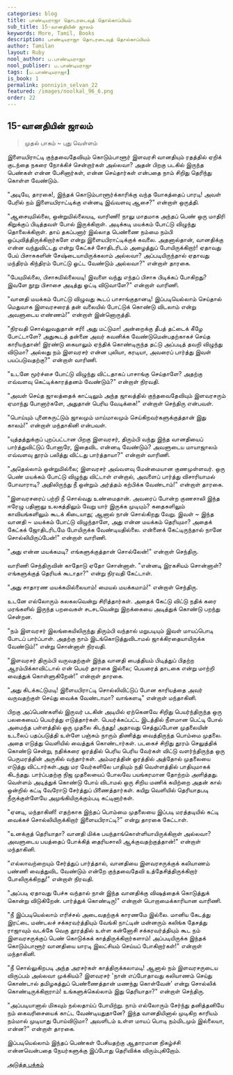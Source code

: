 ```yaml
---
categories: blog
title: பாண்டியராஜா தொடரடைவுத் தொல்காப்பியம்
sub_title: 15-வானதியின் ஜாலம்
keywords: More, Tamil, Books
description: பாண்டியராஜா தொடரடைவுத் தொல்காப்பியம்
author: Tamilan
layout: Ruby
nool_author: ப.பாண்டியராஜா
nool_publiser: ப.பாண்டியராஜா
tags: [ப.பாண்டியராஜா]
is_book: 1
permalink: ponniyin_selvan_22
featured: /images/noolkal_96_6.png
order: 22
---
```



## 15-வானதியின் ஜாலம்

> முதல் பாகம் ~ புது வெள்ளம்

இளையபிராட்டி குந்தவைதேவியும் கொடும்பாளூர் இளவரசி வானதியும் ரதத்தில் ஏறிக் குடந்தை நகரை நோக்கிச் சென்றார்கள் அல்லவா? அதன் பிறகு படகில் இருந்த பெண்கள் என்ன பேசினார்கள், என்ன செய்தார்கள் என்பதை நாம் சிறிது தெரிந்து கொள்ள வேண்டும்.

"அடியே, தாரகை!, இந்தக் கொடும்பாளூர்க்காரிக்கு வந்த யோகத்தைப் பாரடி! அவள் பேரில் நம் இளையபிராட்டிக்கு என்னடி இவ்வளவு ஆசை?" என்றாள் ஒருத்தி.

"ஆசையுமில்லை, ஒன்றுமில்லையடி, வாரிணி! நாலு மாதமாக அந்தப் பெண் ஒரு மாதிரி கிறுக்குப் பிடித்தவள் போல் இருக்கிறாள். அடிக்கடி மயக்கம் போட்டு விழுந்து தொலைக்கிறாள். தாய் தகப்பனார் இல்லாத பெண்ணை நம்மை நம்பி ஒப்புவித்திருக்கிறார்களே என்று இளையபிராட்டிக்குக் கவலை. அதனால்தான், வானதிக்கு என்ன வந்துவிட்டது என்று கேட்கச் சோதிடரிடம் அழைத்துப் போயிருக்கிறார்! ஏதாவது பேய் பிசாசுகளின் சேஷ்டையாயிருக்கலாம் அல்லவா? அப்படியிருந்தால் ஏதாவது மந்திரம் கிந்திரம் போட்டு ஓட்ட வேண்டும் அல்லவா?" என்றாள் தாரகை.

"பேயுமில்லை, பிசாசுமில்லையடி! இவளை வந்து எந்தப் பிசாசு பிடிக்கப் போகிறது? இவளே நூறு பிசாசை அடித்து ஓட்டி விடுவாளே?" என்றாள் வாரிணி.

"வானதி மயக்கம் போட்டு விழுவது கூடப் பாசாங்குதானடி! இப்படியெல்லாம் செய்தால் மெதுவாக இளவரசரைத் தன் வலையில் போட்டுக் கொண்டு விடலாம் என்று அவளுடைய எண்ணம்!" என்றாள் இன்னொருத்தி.

"நிரவதி சொல்லுவதுதான் சரி! அது மட்டுமா! அன்றைக்கு தீபத் தட்டைக் கீழே போட்டாளே? அதுகூடத் தன்னை அவர் கவனிக்க வேண்டுமென்பதற்காகச் செய்த காரியந்தான்! இரண்டு கையாலும் ஏந்திக் கொண்டிருந்த தட்டு அப்படித் தவறி விழுந்து விடுமா? அல்லது நம் இளவரசர் என்ன புலியா, கரடியா, அவரைப் பார்த்து இவள் பயப்படுவதற்கு?" என்றாள் வாரிணி.

"உடனே மூர்ச்சை போட்டு விழுந்து விட்டதாகப் பாசாங்கு செய்தாளே? அதற்கு எவ்வளவு கெட்டிக்காரத்தனம் வேண்டும்?" என்றாள் நிரவதி.

"அவள் செய்த ஜாலத்தைக் காட்டிலும் அந்த ஜாலத்தில் குந்தவைதேவியும் இளவரசரும் ஏமாந்து போனார்களே, அதுதான் பெரிய வேடிக்கை!" என்றாள் செந்திரு என்பவள்.

"பொய்யும் புனைசுருட்டும் ஜாலமும் மாய்மாலமும் செய்கிறவர்களுக்குத்தான் இது காலம்!" என்றாள் மந்தாகினி என்பவள்.

"யுத்தத்துக்குப் புறப்பட்டான பிறகு இளவரசர், திரும்பி வந்து இந்த வானதியைப் பார்த்துவிட்டுப் போனாரே, இதைவிட என்னடி வேண்டும்? அவளுடைய மாயாஜாலம் எவ்வளவு தூரம் பலித்து விட்டது பார்த்தாயா?" என்றாள் வாரிணி.

"அதெல்லாம் ஒன்றுமில்லை; இளவரசர் அவ்வளவு மேன்மையான குணமுள்ளவர். ஒரு பெண் மயக்கம் போட்டு விழுந்து விட்டாள் என்றால், அவளைப் பார்த்து விசாரியாமல் போவாராடி? அதிலிருந்து நீ ஒன்றும் அர்த்தம் கற்பிக்க வேண்டாம்!" என்றாள் தாரகை.

"இளவரசரைப் பற்றி நீ சொல்வது உண்மைதான். அவரைப் போன்ற குணசாலி இந்த ஈரேழு பதினாலு உலகத்திலும் வேறு யார் இருக்க முடியும்? கதைகளிலும் காவியங்களிலும் கூடக் கிடையாது; ஆனால் நான் சொல்கிறது வேறு. இவள் ~ இந்த வானதி ~ மயக்கம் போட்டு விழுந்தாளே, அது என்ன மயக்கம் தெரியுமா? அதைக் கேட்கக் ஜோதிடரிடமே போயிருக்க வேண்டியதில்லை. என்னைக் கேட்டிருந்தால் நானே சொல்லியிருப்பேன்!" என்றாள் வாரிணி.

"அது என்ன மயக்கமடி? எங்களுக்குத்தான் சொல்லேன்!" என்றாள் செந்திரு.

வாரிணி செந்திருவின் காதோடு ஏதோ சொன்னாள். "என்னடி இரகசியம் சொன்னாள்? எங்களுக்குத் தெரியக் கூடாதா?" என்று நிரவதி கேட்டாள்.

"அது சாதாரண மயக்கமில்லையாம்! மையல் மயக்கமாம்!" என்றாள் செந்திரு.

உடனே எல்லோரும் கலகலவென்று சிரித்தார்கள். அதைக் கேட்டு விட்டு நதிக் கரை மரங்களில் இருந்த பறவைகள் சடசடவென்று இறக்கையை அடித்துக் கொண்டு பறந்து சென்றன.

"நம் இளவரசர் இலங்கையிலிருந்து திரும்பி வந்தால் மறுபடியும் இவள் மாயப்பொடி போடப் பார்ப்பாள். அதற்கு நாம் இடங்கொடுத்துவிடாமல் ஜாக்கிரதையாயிருக்க வேண்டும்!" என்று சொன்னாள் நிரவதி.

"இளவரசர் திரும்பி வருவதற்குள் இந்த வானதி பைத்தியம் பிடித்துப் பிதற்ற ஆரம்பிக்காவிட்டால் என் பெயர் தாரகை இல்லை; பெயரைத் தாடகை என்று மாற்றி வைத்துக் கொள்ளுகிறேன்!" என்றாள் தாரகை.

"அது கிடக்கட்டுமடி! இளையபிராட்டி சொல்லிவிட்டுப் போன காரியத்தை அவர் வருவதற்குள் செய்து வைக்க வேண்டாமா? வாங்களடி" என்றாள் மந்தாகினி.

பிறகு அப்பெண்களில் இருவர் படகின் அடியில் ஏற்கெனவே சிறிது பெயர்ந்திருந்த ஒரு பலகையைப் பெயர்த்து எடுத்தார்கள். பெயர்க்கப்பட்ட இடத்தில் நீளமான பெட்டி போல் அமைந்த பள்ளத்தில் ஒரு முதலை கிடந்தது! அதாவது செத்துப்போன முதலையின் உடலைப் பதப்படுத்தி உள்ளே பஞ்சும் நாரும் திணித்து வைத்திருந்த பொம்மை முதலை. அதை எடுத்து வெளியில் வைத்துக் கொண்டார்கள். படகைச் சிறிது தூரம் செலுத்திக் கொண்டு சென்று, நதிக்கரை ஓரத்தில் பெரிய பெரிய வேர்கள் விட்டு வளர்ந்திருந்த ஒரு பெருமரத்தின் அருகில் வந்தார்கள். அம்மரத்தின் ஓரத்தில் அத்தோல் முதலையை எடுத்து விட்டார்கள்.அது மர வேர்களிலே பாதியும் நதி வெள்ளத்தில் பாதியுமாகக் கிடந்தது. பார்ப்பதற்கு நிஜ முதலையைப் போலவே பயங்கரமான தோற்றம் அளித்தது. வெள்ளம் அடித்துக் கொண்டு போய் விடாமல் ஒரு சிறிய மணிக் கயிற்றை அதன் கால் ஒன்றில் கட்டி வேரோடு சேர்த்துப் பிணைத்தார்கள். கயிறு வெளியில் தெரியாதபடி நீருக்குள்ளேயே அமுங்கியிருக்கும்படி கட்டினார்கள்.

"ஏனடி, மந்தாகினி! எதற்காக இந்தப் பொம்மை முதலையை இப்படி மரத்தடியில் கட்டி வைக்கச் சொல்லியிருக்கிறார் இளையபிராட்டி?" என்று தாரகை கேட்டாள்.

"உனக்குத் தெரியாதா? வானதி மிக்க பயந்தாங்கொள்ளியாயிருக்கிறாள் அல்லவா? அவளுடைய பயத்தைப் போக்கித் தைரியசாலி ஆக்குவதற்குத்தான்!" என்றாள் மந்தாகினி.

"எல்லாவற்றையும் சேர்த்துப் பார்த்தால், வானதியை இளவரசருக்குக் கலியாணம் பண்ணி வைத்துவிட வேண்டும் என்றே குந்தவைதேவி உத்தேசித்திருக்கிறார் போலிருக்கிறது!" என்றாள் நிரவதி.

"அப்படி ஏதாவது பேச்சு வந்தால் நான் இந்த வானதிக்கு விஷத்தைக் கொடுத்துக் கொன்று விடுகிறேன். பார்த்துக் கொண்டிரு!" என்றாள் பொறாமைக்காரியான வாரிணி.

"நீ இப்படியெல்லாம் எரிச்சல் அடைவதற்குக் காரணமே இல்லை. மானிய கேடத்து இரட்டை மண்டலச் சக்கரவர்த்தியும் வேங்கி நாட்டின் மன்னரும் கலிங்க தேசத்து ராஜாவும் வடக்கே வெகு தூரத்தில் உள்ள கன்னோசி சக்கரவர்த்தியும் கூட நம் இளவரசருக்குப் பெண் கொடுக்கக் காத்திருக்கிறார்களாம்! அப்படியிருக்க இந்தக் கொடும்பாளூர் வானதியை யாரடி இலட்சியம் செய்யப் போகிறார்கள்!" என்றாள் மந்தாகினி.

"நீ சொல்லுகிறபடி அந்த அரசர்கள் காத்திருக்கலாமடி! ஆனால் நம் இளவரசருடைய விருப்பம் அல்லவா முக்கியம்? இளவரசர் 'நான் எப்போதாவது கலியாணம் செய்து கொண்டால் தமிழகத்துப் பெண்ணைத்தான் மணந்து கொள்வேன்' என்று சொல்லிக் கொண்டிருக்கிறாராம்! உங்களுக்கெல்லாம் இது தெரியாதா?" என்றாள் செந்திரு.

"அப்படியானால் மிகவும் நல்லதாய்ப் போயிற்று. நாம் எல்லோரும் சேர்ந்து தனித்தனியே நம் கைவரிசையைக் காட்ட வேண்டியதுதானே? இந்த வானதியினால் முடிகிற காரியம் நம்மால் முடியாது போய்விடுமா? அவளிடம் உள்ள மாயப் பொடி நம்மிடமும் இல்லையா, என்ன?" என்றாள் தாரகை.

இப்படியெல்லாம் இந்தப் பெண்கள் பேசியதற்கு ஆதாரமான நிகழ்ச்சி என்னவென்பதை நேயர்களுக்கு இப்போது தெரிவிக்க விரும்புகிறோம்.

[அடுத்த பக்கம்](ponniyin_selvan_23)